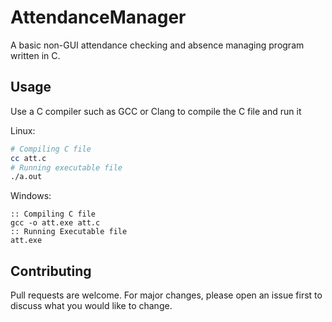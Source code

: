 # AttendanceManager
A basic non-GUI attendance checking and absence managing program written in C.

## Usage
Use a C compiler such as GCC or Clang to compile the C file and run it

Linux:
```bash
# Compiling C file
cc att.c
# Running executable file
./a.out
```

Windows:
```
:: Compiling C file
gcc -o att.exe att.c
:: Running Executable file
att.exe
```

## Contributing
Pull requests are welcome. For major changes, please open an issue first to discuss what you would like to change.
